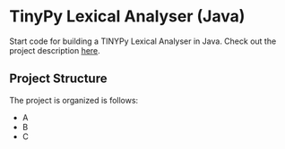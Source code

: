 # TinyPy Lexical Analyser (Java)

Start code for building a TINYPy Lexical Analyser in Java. Check out the project description [here](https://github.com/ufs-comp0207-2014-1/tinypy-compiler).

## Project Structure

The project is organized is follows:

* A
* B
* C